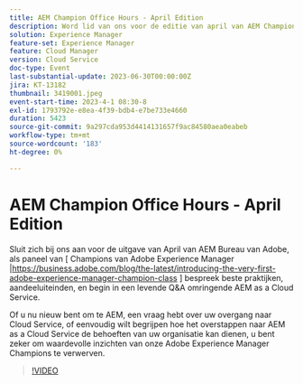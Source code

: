 ```yaml
---
title: AEM Champion Office Hours - April Edition
description: Word lid van ons voor de editie van april van AEM Champion Office Hours van Adobe, als panel van Adobe Experience Manager Champions, waar ze de beste praktijken bespreken, tips delen en een live Vragen en antwoorden in de omgeving van AEM as a Cloud Service volgen. Of u nu nieuw bent om te AEM, een vraag hebt over uw overgang naar Cloud Service, of eenvoudig wilt begrijpen hoe het overstappen naar AEM as a Cloud Service de behoeften van uw organisatie kan dienen, u bent zeker om waardevolle inzichten van onze Adobe Experience Manager Champions te verwerven.
solution: Experience Manager
feature-set: Experience Manager
feature: Cloud Manager
version: Cloud Service
doc-type: Event
last-substantial-update: 2023-06-30T00:00:00Z
jira: KT-13182
thumbnail: 3419001.jpeg
event-start-time: 2023-4-1 08:30-8
exl-id: 1793792e-e8ea-4f39-bdb4-e7be733e4660
duration: 5423
source-git-commit: 9a297cda953d4414131657f9ac84580aea0eabeb
workflow-type: tm+mt
source-wordcount: '183'
ht-degree: 0%

---
```


# AEM Champion Office Hours - April Edition

Sluit zich bij ons aan voor de uitgave van April van AEM Bureau van Adobe, als paneel van [ Champions van Adobe Experience Manager |https://business.adobe.com/blog/the-latest/introducing-the-very-first-adobe-experience-manager-champion-class ] bespreek beste praktijken, aandeeluiteinden, en begin in een levende Q&amp;A omringende AEM as a Cloud Service.

Of u nu nieuw bent om te AEM, een vraag hebt over uw overgang naar Cloud Service, of eenvoudig wilt begrijpen hoe het overstappen naar AEM as a Cloud Service de behoeften van uw organisatie kan dienen, u bent zeker om waardevolle inzichten van onze Adobe Experience Manager Champions te verwerven.

>[!VIDEO](https://video.tv.adobe.com/v/3419001/?learn=on)
